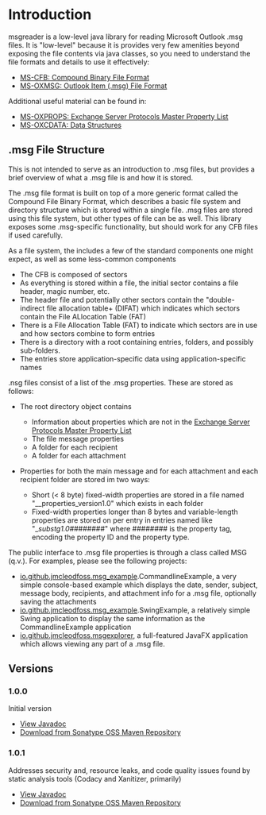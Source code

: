 # Introduction
msgreader is a low-level java library for reading Microsoft Outlook .msg files. It is "low-level" because it is provides very few amenities beyond exposing the file contents via java classes, so you need to understand the file formats and details to use it effectively:
*   [MS-CFB: Compound Binary File Format](https://docs.microsoft.com/en-us/openspecs/windows_protocols/ms-cfb/53989ce4-7b05-4f8d-829b-d08d6148375b)
*   [MS-OXMSG: Outlook Item (.msg) File Format](https://docs.microsoft.com/en-us/openspecs/exchange_server_protocols/ms-oxmsg/b046868c-9fbf-41ae-9ffb-8de2bd4eec82)

Additional useful material can be found in:
*   [MS-OXPROPS: Exchange Server Protocols Master Property List](https://docs.microsoft.com/en-us/openspecs/exchange_server_protocols/ms-oxprops/f6ab1613-aefe-447d-a49c-18217230b148)
*   [MS-OXCDATA: Data Structures](https://docs.microsoft.com/en-us/openspecs/exchange_server_protocols/ms-oxcdata/1afa0cd9-b1a0-4520-b623-bf15030af5d8)

## .msg File Structure
This is not intended to serve as an introduction to .msg files, but provides a brief overview of what a .msg file is and how it is stored.

The .msg file format is built on top of a more generic format called the Compound File Binary Format, which describes a basic file system and directory structure which is stored within a single file. .msg files are stored using this file system, but other types of file can be as well. This library exposes some .msg-specific functionality, but should work for any CFB files if used carefully.

As a file system, the includes a few of the standard components one might expect, as well as some less-common components
*   The CFB is composed of sectors
*   As everything is stored within a file, the initial sector contains a file header, magic number, etc.
*   The header file and potentially other sectors contain the "double-indirect file allocation table+ (DIFAT) which indicates which sectors contain the File ALlocation Table (FAT)
*   There is a File Allocation Table (FAT) to indicate which sectors are in use and how sectors combine to form entries
*   There is a directory with a root containing entries, folders, and possibly sub-folders.
*   The entries store application-specific data using application-specific names

.nsg files consist of a list of the .msg properties. These are stored as follows:
*   The root directory object contains
    *   Information about properties which are not in the [Exchange Server Protocols Master Property List](https://docs.microsoft.com/en-us/openspecs/exchange_server_protocols/ms-oxprops/f6ab1613-aefe-447d-a49c-18217230b148)
    *   The file message properties
    *   A folder for each recipient
    *   A folder for each attachment

*   Properties for both the main message and for each attachment and each recipient folder are stored im two ways:
    *   Short (\< 8 byte) fixed-width properties are stored in a file named "__properties_version1.0" which exists in each folder
    *   Fixed-width properties longer than 8 bytes and variable-length properties are stored on per entry in entries named like "__substg1.0_########" where ######## is the property tag, encoding the property ID and the property type.

The public interface to .msg file properties is through a class called MSG (q.v.). For examples, please see the following projects:
*   [io.github.jmcleodfoss.msg_example](https://github.com/Jmcleodfoss/msgreader/blob/master/msg_example/README.md).CommandlineExample, a very simple console-based example which displays the date, sender, subject, message body, recipients, and attachment info for a .msg file, optionally saving the attachments
*   [io.github.jmcleodfoss.msg_example](https://github.com/Jmcleodfoss/msgreader/blob/master/msg_example/README.md).SwingExample, a relatively simple Swing application to display the same information as the CommandlineExample application
*   [io.github.jmcleodfoss.msgexplorer](https://github.com/Jmcleodfoss/msgreader/blob/master/msgexplorer/README.md), a full-featured JavaFX application which allows viewing any part of a .msg file.

## Versions
### 1.0.0
Initial version
*   [View Javadoc](https://javadoc.io/doc/io.github.jmcleodfoss/msg/1.0.0/io.github.jmcleodfoss.msg/module-summary.html)
*   [Download from Sonatype OSS Maven Repository](https://repo1.maven.org/maven2/io/github/jmcleodfoss/msg/1.0.0/msg-1.0.0.jar)

### 1.0.1
Addresses security and, resource leaks, and code quality issues found by static analysis tools (Codacy and Xanitizer, primarily)
*   [View Javadoc](https://javadoc.io/doc/io.github.jmcleodfoss/msg/1.0.1/io.github.jmcleodfoss.msg/module-summary.html)
*   [Download from Sonatype OSS Maven Repository](https://repo1.maven.org/maven2/io/github/jmcleodfoss/msg/1.0.1/msg-1.0.1.jar)

